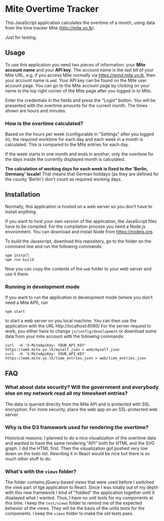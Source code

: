 # Mite Overtime Tracker

This JavaScript application calculates the overtime of a month, using data from the time tracker Mite (http://mite.yo.lk).

Just for testing.


## Usage

To use this application you need two pieces of information: your **Mite account name** and your **API key**. The account name is the last bit of your Mite URL, e.g. if you access Mite normally via https://wmd.mite.yo.lk, then your account name is `wmd`. Your API key can be found on the Mite user account page. You can go to the Mite account page by clicking on your name in the top right corner of the Mite page after you logged in to Mite. 

Enter the credentials in the fields and press the "Login" button. You will be presented with the overtime amounts for the current month. The times shown are hours and minutes.

### How is the overtime calculated?

Based on the hours per week (configurable in "Settings" after you logged in), the required worktime for each day and each week in a month is calculated. This is compared to the Mite entries for each day.

If the week starts in one month and ends in another, only the overtime for the days inside the currently displayed month is calculated.

**The calculation of working days for each week is fixed to the 'Berlin, Germany' locale!** That means that German holidays (as they are defined for the county 'Berlin') don't count as required working days.
  

## Installation

Normally, this application is hosted on a web server so you don't have to install anything.

If you want to host your own version of the application, the JavaScript files have to be compiled. For the compilation process you need a Node.js environment. You can download and install Node from https://nodejs.org.

To build the Javascript, download this repository, go to the folder on the command line and run the following commands:

	npm install
	npm run build

Now you can copy the contents of the `web` folder to your web server and use it there. 

### Running in development mode
If you want to run the application in development mode (where you don't need a Mite API), run

	npm start

to start a web server on you local machine. You can then use the application with the URL http://localhost:8080/ For the server request to work, you either have to change `js/config/development` or download some data from your mite account with the following commands:

    curl  -H 'X-MiteApiKey: YOUR_API_KEY'  https://wmd.mite.yo.lk/myself.json > web/myself.json
    curl  -H 'X-MiteApiKey: YOUR_API_KEY'  https://wmd.mite.yo.lk/time_entries.json > web/time_entries.json


## FAQ

### What about data security? Will the government and everybody else on my network read all my timesheet entries?
The data is queried directly from the Mite API and is protected with SSL encryption. For more security, place the web app on an SSL-protected web server.

### Why is the D3 framework used for rendering the overtime?
Historical reasons: I planned to do a nice visualization of the overtime data and wanted to have the same rendering "API" both for HTML and the SVG graph. I did the HTML first. Then the visualization got pushed very low down on the todo list. Rewriting it in React would be nice but there is so much other stuff to do.

### What's with the `views` folder?
The folder contains jQuery-based views that were used before I switched the view part of tge application to React. Since I was totally out of my depth with this new framework I kind of "fiddled" the application together until it displayed what I wanted. Thus, I have no unit tests for my components at this time. I keep the `test/views` folder to remind me of the expected behavior of the views. They will be the basis of the units tests for the components. I keep the `views` folder to make the old tests pass.   





